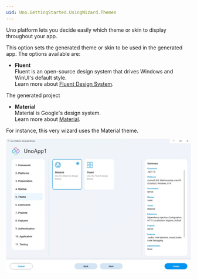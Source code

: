 ```yaml
---
uid: Uno.GettingStarted.UsingWizard.Themes
---
```


Uno platform lets you decide easily which theme or skin to display throughout your app.

This option sets the generated theme or skin to be used in the generated app. The options available are:
    
- **Fluent**  
Fluent is an open-source design system that drives Windows and WinUI's default style.  
Learn more about [Fluent Design System](https://www.microsoft.com/design/fluent/).

The generated project 
    
- **Material**  
Material is Google's design system.  
Learn more about [Material](https://material.io/).

For instance, this very wizard uses the Material theme.

![](assets/themes.jpg)
